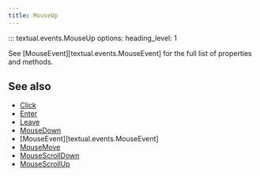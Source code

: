 ```yaml
---
title: MouseUp
---
```


::: textual.events.MouseUp
    options:
      heading_level: 1

See [MouseEvent][textual.events.MouseEvent] for the full list of properties and methods.

## See also

- [Click](click.md)
- [Enter](enter.md)
- [Leave](leave.md)
- [MouseDown](mouse_down.md)
- [MouseEvent][textual.events.MouseEvent]
- [MouseMove](mouse_move.md)
- [MouseScrollDown](mouse_scroll_down.md)
- [MouseScrollUp](mouse_scroll_up.md)
